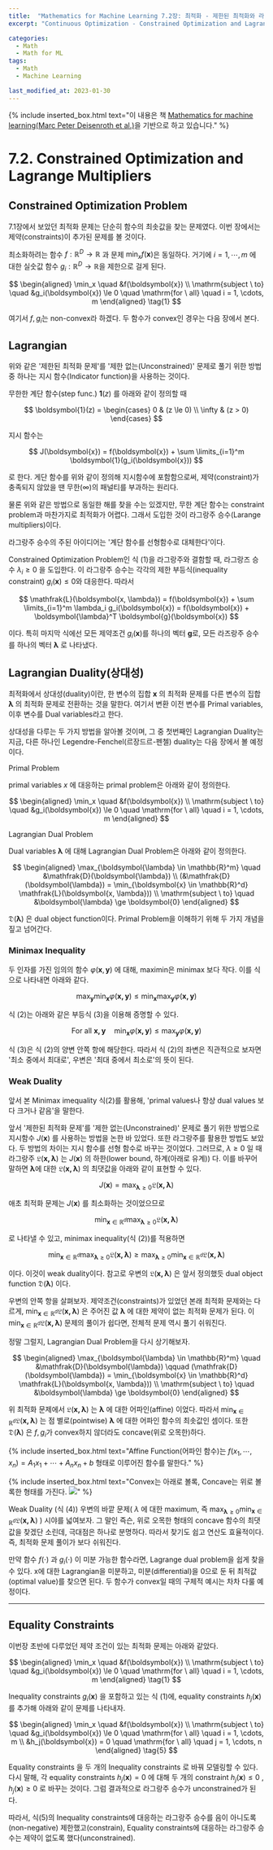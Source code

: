 ```yaml
---
title:  "Mathematics for Machine Learning 7.2장: 최적화 - 제한된 최적화와 라그랑주 승수"
excerpt: "Continuous Optimization - Constrained Optimization and Lagrange Multipliers"

categories:
  - Math
  - Math for ML
tags:
  - Math
  - Machine Learning

last_modified_at: 2023-01-30
---
```


{% include inserted_box.html text="이 내용은 책 <a href='https://mml-book.github.io/book/mml-book.pdf'>Mathematics for machine learning(Marc Peter Deisenroth et al.)</a>을 기반으로 하고 있습니다." %}

# 7.2. Constrained Optimization and Lagrange Multipliers

## Constrained Optimization Problem

7.1장에서 보았던 최적화 문제는 단순히 함수의 최솟값을 찾는 문제였다. 이번 장에서는 제약(constraints)이 추가된 문제를 볼 것이다.

최소화하려는 함수 $f: \mathbb{R}^D \rightarrow \mathbb{R}$ 과 문제 $\min_x f(\boldsymbol{x})$은 동일하다. 거기에 $i = 1, \cdots, m$ 에 대한 실숫값 함수 $g_i: \mathbb{R}^D \rightarrow \mathbb{R}$을 제한으로 걸게 된다.

$$
\begin{aligned} 
  \min_x \quad &f(\boldsymbol{x}) \\
  \mathrm{subject \ to} \quad  &g_i(\boldsymbol{x}) \le 0 \quad \mathrm{for \ all} \quad i = 1, \cdots, m
\end{aligned} \tag{1}
$$

여기서 $f, g_i$는 non-convex라 하겠다. 두 함수가 convex인 경우는 다음 장에서 본다.

## Lagrangian

위와 같은 '제한된 최적화 문제'를 '제한 없는(Unconstrained)' 문제로 풀기 위한 방법 중 하나는 지시 함수(Indicator function)을 사용하는 것이다.

무한한 계단 함수(step func.) $\boldsymbol{1}(z)$ 를 아래와 같이 정의할 때

$$
\boldsymbol{1}(z) = \begin{cases} 0 & (z \le 0) \\ \infty & (z > 0) \end{cases}
$$

지시 함수는

$$
J(\boldsymbol{x}) = f(\boldsymbol{x}) + \sum \limits_{i=1}^m \boldsymbol{1}(g_i(\boldsymbol{x}))
$$

로 한다. 게단 함수를 위와 같이 정의해 지시함수에 포함함으로써, 제약(constraint)가 충족되지 않았을 땐 무한($\infty$)의 패널티를 부과하는 원리다.

물론 위와 같은 방법으로 동일한 해를 찾을 수는 있겠지만, 무한 계단 함수는 constraint problem과 마찬가지로 최적화가 어렵다. 그래서 도입한 것이 라그랑주 승수(Larange multipliers)이다.

라그랑주 승수의 주된 아이디어는 '계단 함수를 선형함수로 대체한다'이다.

Constrained Optimization Problem인 식 (1)을 라그랑주와 결함할 때, 라그랑즈 승수 $\lambda_i \ge 0$ 을 도입한다. 이 라그랑주 승수는 각각의 제한 부등식(inequality constraint) $g_i(\boldsymbol{x}) \le 0$와 대응한다. 따라서

$$
\mathfrak{L}(\boldsymbol{x, \lambda}) = f(\boldsymbol{x}) + \sum \limits_{i=1}^m \lambda_i g_i(\boldsymbol{x}) = f(\boldsymbol{x}) + \boldsymbol{\lambda}^T \boldsymbol{g}(\boldsymbol{x})
$$

이다. 특히 마지막 식에선 모든 제약조건 $g_i(\boldsymbol{x})$를 하나의 벡터 $\boldsymbol{g}$로, 모든 라즈랑주 승수를 하나의 벡터 $\boldsymbol{\lambda}$ 로 나타냈다.

## Lagrangian Duality(상대성)

최적화에서 상대성(duality)이란, 한 변수의 집합 $\boldsymbol{x}$ 의 최적화 문제를 다른 변수의 집합 $\boldsymbol{\lambda}$ 의 최적화 문제로 전환하는 것을 말한다. 여기서 변환 이전 변수를 Primal variables, 이후 변수를 Dual variables라고 한다.

상대성을 다루는 두 가지 방법을 알아볼 것이며, 그 중 첫번째인 Lagrangian Duality는 지금, 다른 하나인 Legendre-Fenchel(르장드르-펜첼) duality는 다음 장에서 볼 예정이다.

<div id="def-box">
<div class="def-title">Primal Problem</div>
<p>

primal variables $x$ 에 대응하는 primal problem은 아래와 같이 정의한다.

$$
\begin{aligned} 
  \min_x \quad &f(\boldsymbol{x}) \\
  \mathrm{subject \ to} \quad  &g_i(\boldsymbol{x}) \le 0 \quad \mathrm{for \ all} \quad i = 1, \cdots, m
\end{aligned}
$$
</p>
</div>

<div id="def-box">
<div class="def-title">Lagrangian Dual Problem</div>
<p>

Dual variables $\boldsymbol{\lambda}$ 에 대해 Lagrangian Dual Problem은 아래와 같이 정의한다.

$$
\begin{aligned} 
  \max_{\boldsymbol{\lambda} \in \mathbb{R}^m} \quad &\mathfrak{D}(\boldsymbol{\lambda}) \\
  (&\mathfrak{D}(\boldsymbol{\lambda}) = \min_{\boldsymbol{x} \in \mathbb{R}^d} \mathfrak{L}(\boldsymbol{x, \lambda})) \\
  \mathrm{subject \ to} \quad  &\boldsymbol{\lambda} \ge \boldsymbol{0}
\end{aligned}
$$
</p>
</div>

$\mathfrak{D}(\boldsymbol{\lambda})$ 은 dual object function이다. Primal Problem을 이해하기 위해 두 가지 개념을 짚고 넘어간다.

### Minimax Inequality

두 인자를 가진 임의의 함수 $\varphi(\boldsymbol{x}, \boldsymbol{y})$ 에 대해, maximin은 minimax 보다 작다. 이를 식으로 나타내면 아래와 같다.

$$
\max_{\boldsymbol{y}} \min_{\boldsymbol{x}} \varphi(\boldsymbol{x, y}) \le  \min_{\boldsymbol{x}} \max_{\boldsymbol{y}} \varphi(\boldsymbol{x, y}) \tag{2}
$$

식 (2)는 아래와 같은 부등식 (3)을 이용해 증명할 수 있다.

$$
\mathrm{For \ all \ \boldsymbol{x, y}} \quad \min_{\boldsymbol{x}} \varphi(\boldsymbol{x, y}) \le \max_{\boldsymbol{y}} \varphi(\boldsymbol{x, y}) \tag{3}
$$

식 (3)은 식 (2)의 양변 안쪽 항에 해당한다. 따라서 식 (2)의 좌변은 직관적으로 보자면 '최소 중에서 최대로', 우변은 '최대 중에서 최소로'의 뜻이 된다.

### Weak Duality

앞서 본 Minimax imequality 식(2)를 활용해, 'primal values나 항상 dual values 보다 크거나 같음'을 말한다.

앞서 '제한된 최적화 문제'를 '제한 없는(Unconstrained)' 문제로 풀기 위한 방법으로 지시함수 $J(\boldsymbol{x})$ 를 사용하는 방법을 논한 바 있었다. 또한 라그랑주를 활용한 방법도 보았다. 두 방법의 차이는 지시 함수를 선형 함수로 바꾸는 것이었다. 그러므로, $\lambda \ge 0$ 일 때 라그랑주 $\mathfrak{L}(\boldsymbol{x, \lambda})$ 는 $J(\boldsymbol{x})$ 의 하한(lower bound, 하계(아래로 유계)) 다. 이를 바꾸어 말하면 $\boldsymbol{\lambda}$에 대한 $\mathfrak{L}(\boldsymbol{x, \lambda})$ 의 최댓값을 아래와 같이 표현할 수 있다.

$$
J(\boldsymbol{x}) = \max_{\boldsymbol{\lambda} \ge 0}\mathfrak{L}(\boldsymbol{x, \lambda})
$$

애초 최적화 문제는 $J(\boldsymbol{x})$ 를 최소화하는 것이었으므로

$$
\min_{\boldsymbol{x} \in \mathbb{R}^d} \max_{\boldsymbol{\lambda} \ge 0}\mathfrak{L}(\boldsymbol{x, \lambda})
$$

로 나타낼 수 있고, minimax inequality(식 (2))를 적용하면

$$
\min_{\boldsymbol{x} \in \mathbb{R}^d} \max_{\boldsymbol{\lambda} \ge 0} \mathfrak{L}(\boldsymbol{x, \lambda}) \ge \max_{\boldsymbol{\lambda} \ge 0} \min_{\boldsymbol{x} \in \mathbb{R}^d} \mathfrak{L}(\boldsymbol{x, \lambda})
\tag{4}
$$

이다. 이것이 weak duality이다. 참고로 우변의 $\mathfrak{L}(\boldsymbol{x, \lambda})$ 은 앞서 정의했듯 dual object function $\mathfrak{D}(\boldsymbol{\lambda})$ 이다.


우변의 안쪽 항을 살펴보자. 제약조건(constraints)가 있었던 본래 최적화 문제와는 다르게, $\min_{\boldsymbol{x} \in \mathbb{R}^d} \mathfrak{L}(\boldsymbol{x, \lambda})$ 은 주어진 값 $\boldsymbol{\lambda}$ 에 대한 제약이 없는 최적화 문제가 된다. 이 $\min_{\boldsymbol{x} \in \mathbb{R}^d} \mathfrak{L}(\boldsymbol{x, \lambda})$ 문제의 풀이가 쉽다면, 전체적 문제 역시 풀기 쉬워진다.

정말 그럴지, Lagrangian Dual Problem을 다시 상기해보자.

$$
\begin{aligned} 
  \max_{\boldsymbol{\lambda} \in \mathbb{R}^m} \quad &\mathfrak{D}(\boldsymbol{\lambda}) \qquad  (\mathfrak{D}(\boldsymbol{\lambda}) = \min_{\boldsymbol{x} \in \mathbb{R}^d} \mathfrak{L}(\boldsymbol{x, \lambda})) \\
  \mathrm{subject \ to} \quad  &\boldsymbol{\lambda} \ge \boldsymbol{0}
\end{aligned}
$$

위 최적화 문제에서 $\mathfrak{L}(\boldsymbol{x, \lambda})$ 는 $\boldsymbol{\lambda}$ 에 대한 어파인(affine) 이었다. 따라서 $\min_{\boldsymbol{x} \in \mathbb{R}^d} \mathfrak{L}(\boldsymbol{x, \lambda})$ 는 점 별로(pointwise) $\boldsymbol{\lambda}$ 에 대한 어파인 함수의 최솟값인 셈이다. 또한 $\mathfrak{D}(\boldsymbol{\lambda})$ 은 $f, g_i$가 convex하지 않더라도 concave(위로 오목한)하다. 

{% include inserted_box.html text="Affine Function(어파인 함수)는 $f(x_1, \cdots, x_n) = A_1 x_1 + \cdots + A_n x_n + b$ 형태로 이루어진 함수를 말한다." %}

{% include inserted_box.html text="Convex는 아래로 볼록, Concave는 위로 볼록한 형태를 가진다. <img src='https://user-images.githubusercontent.com/69252153/215407696-434b305c-ba9a-448e-b878-8cebc2059843.png'>" %}

Weak Duality (식 (4)) 우변의 바깥 문제( $\lambda$ 에 대한 maximum, 즉 $\max_{\boldsymbol{\lambda} \ge 0} \min_{\boldsymbol{x} \in \mathbb{R}^d} \mathfrak{L}(\boldsymbol{x, \lambda})$ ) 시야를 넓여보자. 그 말인 즉슨, 위로 오목한 형태의 concave 함수의 최댓값을 찾겠단 소린데, 극대점은 하나로 분명하다. 따라서 찾기도 쉽고 연산도 효율적이다. 즉, 최적화 문제 풀이가 보다 쉬워진다.

만약 함수 $f(\cdot)$ 과 $g_i(\cdot)$ 이 미분 가능한 함수라면, Lagrange dual problem을 쉽게 찾을 수 있다. x에 대한 Lagrangian을 미분하고, 미분(differential)을 0으로 둔 뒤 최적값(optimal value)를 찾으면 된다. 두 함수가 convex일 때의 구체적 예시는 차차 다룰 예정이다.

- - -

## Equality Constraints

이번장 초반에 다루었던 제약 조건이 있는 최적화 문제는 아래와 같았다.

$$
\begin{aligned} 
  \min_x \quad &f(\boldsymbol{x}) \\
  \mathrm{subject \ to} \quad  &g_i(\boldsymbol{x}) \le 0 \quad \mathrm{for \ all} \quad i = 1, \cdots, m
\end{aligned} \tag{1}
$$

Inequality constraints $g_i(\boldsymbol{x})$ 을 포함하고 있는 식 (1)에, equality constraints $h_j(\boldsymbol{x})$를 추가해 아래와 같이 문제를 나타내자.

$$
\begin{aligned} 
  \min_x \quad &f(\boldsymbol{x}) \\
  \mathrm{subject \ to} \quad  &g_i(\boldsymbol{x}) \le 0 \quad \mathrm{for \ all} \quad i = 1, \cdots, m \\
  &h_j(\boldsymbol{x}) = 0 \quad \mathrm{for \ all} \quad j = 1, \cdots, n
\end{aligned} \tag{5}
$$

Equality constraints 을 두 개의 Inequality constraints 로 바꿔 모델링할 수 있다. 다시 말해, 각 equality constraints $h_j(\boldsymbol{x}) = 0$ 에 대해 두 개의 constraint $h_j(\boldsymbol{x}) \le 0$ ,  $h_j(\boldsymbol{x}) \ge 0$ 로 바꾸는 것이다. 그럼 결과적으로 라그랑주 승수가 unconstrained가 된다.

따라서, 식(5)의 Inequality constraints에 대응하는 라그랑주 승수를 음이 아니도록(non-negative) 제한했고(constrain),  Equality constraints에 대응하는 라그랑주 승수는 제약이 없도록 했다(unconstrained).